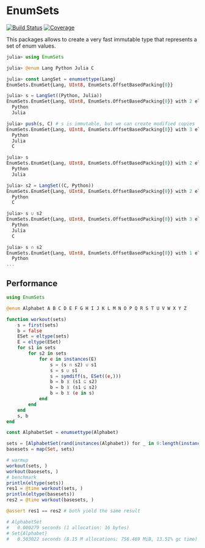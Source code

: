 # EnumSets

[![Build Status](https://github.com/jw3126/EnumSets.jl/actions/workflows/CI.yml/badge.svg?branch=main)](https://github.com/jw3126/EnumSets.jl/actions/workflows/CI.yml?query=branch%3Amain)
[![Coverage](https://codecov.io/gh/jw3126/EnumSets.jl/branch/main/graph/badge.svg)](https://codecov.io/gh/jw3126/EnumSets.jl)

This packages allows to create a very fast immutable type that represents a set of enum values.
```julia
julia> using EnumSets

julia> @enum Lang Python Julia C

julia> const LangSet = enumsettype(Lang)
EnumSets.EnumSet{Lang, UInt8, EnumSets.OffsetBasedPacking{0}}

julia> s = LangSet((Python, Julia))
EnumSets.EnumSet{Lang, UInt8, EnumSets.OffsetBasedPacking{0}} with 2 elements:
  Python
  Julia

julia> push(s, C) # s is immutable, but we can create modified copies
EnumSets.EnumSet{Lang, UInt8, EnumSets.OffsetBasedPacking{0}} with 3 elements:
  Python
  Julia
  C

julia> s
EnumSets.EnumSet{Lang, UInt8, EnumSets.OffsetBasedPacking{0}} with 2 elements:
  Python
  Julia

julia> s2 = LangSet((C, Python))
EnumSets.EnumSet{Lang, UInt8, EnumSets.OffsetBasedPacking{0}} with 2 elements:
  Python
  C

julia> s ∪ s2
EnumSets.EnumSet{Lang, UInt8, EnumSets.OffsetBasedPacking{0}} with 3 elements:
  Python
  Julia
  C

julia> s ∩ s2
EnumSets.EnumSet{Lang, UInt8, EnumSets.OffsetBasedPacking{0}} with 1 element:
  Python
...
```

## Performance

```julia
using EnumSets

@enum Alphabet A B C D E F G H I J K L M N O P Q R S T U V W X Y Z

function workout(sets)
    s = first(sets)
    b = false
    ESet = eltype(sets)
    E = eltype(ESet)
    for s1 in sets
        for s2 in sets
            for e in instances(E)
                s = (s ∩ s2) ∪ s1
                s = s ∪ s1
                s = symdiff(s, ESet((e,)))
                b = b ⊻ (s1 ⊆ s2)
                b = b ⊻ (s1 ⊊ s2)
                b = b ⊻ (e in s)
            end
        end
    end
    s, b
end

const AlphabetSet = enumsettype(Alphabet)

sets = [AlphabetSet(rand(instances(Alphabet)) for _ in 0:length(instances(Alphabet))) for _ in 1:100]
basesets = map(Set, sets)

# warmup
workout(sets, )
workout(basesets, )
# benchmark
println(eltype(sets))
res1 = @time workout(sets, )
println(eltype(basesets))
res2 = @time workout(basesets, )

@assert res1 == res2 # both yield the same result

# AlphabetSet
#   0.000279 seconds (1 allocation: 16 bytes)
# Set{Alphabet}
#   0.503022 seconds (8.15 M allocations: 756.469 MiB, 13.51% gc time)
```
